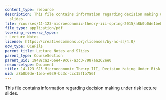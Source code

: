 ```yaml
---
content_type: resource
description: This file contains information regarding decision making under risk lecture
  slides.
file: /courses/14-123-microeconomic-theory-iii-spring-2015/a8b0b0de1bebe039bc3cccc15f1b756f_MIT14_123S15_decision.pdf
file_type: application/pdf
learning_resource_types:
- Lecture Notes
license: https://creativecommons.org/licenses/by-nc-sa/4.0/
ocw_type: OCWFile
parent_title: Lecture Notes and Slides
parent_type: CourseSection
parent_uid: 19482ca2-66e4-9c67-a3c3-7987aa262ee0
resourcetype: Document
title: 14.123 S15 Microeconomic Theory III, Decision Making Under Risk Lecture Slides
uid: a8b0b0de-1beb-e039-bc3c-ccc15f1b756f
---
```

This file contains information regarding decision making under risk lecture slides.